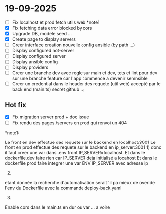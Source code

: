 # 19-09-2025
- [ ] Fix localhost et prod fetch utils web *note1
- [x] Fix fetching data error blocked by cors 
- [x] Upgrade DB, modele seed ...
- [x] Create page to display servers
- [ ] Creer interface creation nouvelle config ansible (by path ...)
- [ ] Display configured not-server
- [ ] Display configured server
- [ ] Display ansible config
- [ ] Display providers
- [ ] Creer une branche dev avec regle sur main et dev, tets et lint pour dev sur une branche feature car l'app commence a devenir semnsible
- [ ] Creer un credential dans le header des requete (util web) accepté par le back end (main.ts) secret github ..;

## Hot fix
- [x] Fix migration server prod + doc issue
- [ ] Fix rendu des pages /servers en prod qui renvoi un 404

*note1:

Le front en dev effectue des requete sur le backend en localhost:3001
Le front en prod effectue des requete sur le backend en ip_server:3001
1)
donc il faut creer une var dans .env front IP_SERVER=localhost.
Et dans le dockerfile.dev faire rien car IP_SERVER deja initialisé a locahost
Et dans le dockerfile prod faire integrer une var ENV IP_SERVER avec adresse ip

2)
etant donnée la recherche d'automatisation serait 'il pa mieux de overide l'env du Dockerfile avec la commande deploy-back.yaml

3)
Enable cors dans le main.ts en dur ou var ... a voire
